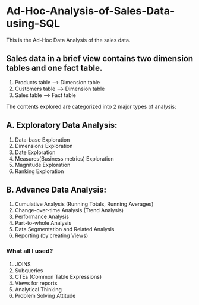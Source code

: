 # Ad-Hoc-Analysis-of-Sales-Data-using-SQL

This is the Ad-Hoc Data Analysis of the sales data.

## Sales data in a brief view contains two dimension tables and one fact table.
1. Products table --> Dimension table
2. Customers table --> Dimension table
3. Sales table --> Fact table

The contents explored are categorized into 2 major types of analysis:

## A. Exploratory Data Analysis:
  1. Data-base Exploration
  2. Dimensions Exploration
  3. Date Exploration
  4. Measures(Business metrics) Exploration
  5. Magnitude Exploration
  6. Ranking Exploration

## B. Advance Data Analysis:
  1. Cumulative Analysis (Running Totals, Running Averages)
  2. Change-over-time Analysis (Trend Analysis)
  3. Performance Analysis
  4. Part-to-whole Analysis
  5. Data Segmentation and Related Analysis
  6. Reporting (by creating Views)

### What all I used?
1. JOINS
2. Subqueries
3. CTEs (Common Table Expressions)
4. Views for reports
5. Analytical Thinking
6. Problem Solving Attitude
